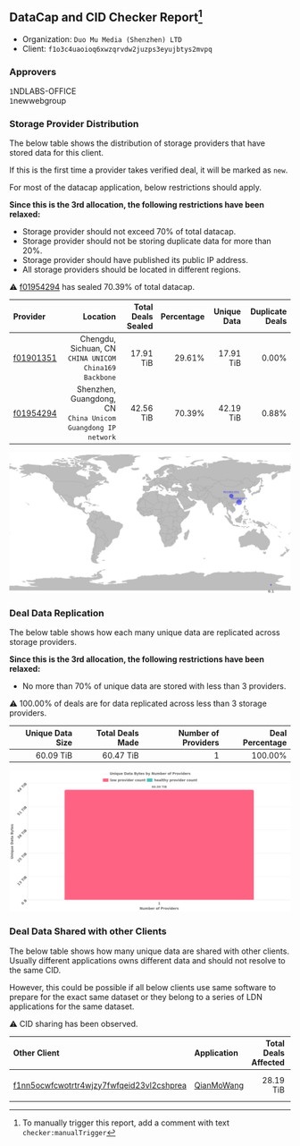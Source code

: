 ## DataCap and CID Checker Report[^1]
 - Organization: `Duo Mu Media (Shenzhen) LTD`
 - Client: `f1o3c4uaoioq6xwzqrvdw2juzps3eyujbtys2mvpq`
### Approvers
`1`NDLABS-OFFICE<br/>`1`newwebgroup

### Storage Provider Distribution
The below table shows the distribution of storage providers that have stored data for this client.

If this is the first time a provider takes verified deal, it will be marked as `new`.

For most of the datacap application, below restrictions should apply.

**Since this is the 3rd allocation, the following restrictions have been relaxed:**
 - Storage provider should not exceed 70% of total datacap.
 - Storage provider should not be storing duplicate data for more than 20%.
 - Storage provider should have published its public IP address.
 - All storage providers should be located in different regions.

⚠️ [f01954294](https://filfox.info/en/address/f01954294) has sealed 70.39% of total datacap.

| Provider                                              |                                                        Location | Total Deals Sealed | Percentage | Unique Data | Duplicate Deals |
| :---------------------------------------------------- | --------------------------------------------------------------: | -----------------: | ---------: | ----------: | --------------: |
| [f01901351](https://filfox.info/en/address/f01901351) |       Chengdu, Sichuan, CN<br/>`CHINA UNICOM China169 Backbone` |          17.91 TiB |     29.61% |   17.91 TiB |           0.00% |
| [f01954294](https://filfox.info/en/address/f01954294) | Shenzhen, Guangdong, CN<br/>`China Unicom Guangdong IP network` |          42.56 TiB |     70.39% |   42.19 TiB |           0.88% |

![Provider Distribution](https://raw.githubusercontent.com/data-preservation-programs/filplus-checker-assets/main/filecoin-project/filecoin-plus-large-datasets/issues/951/1673617377721.png)
### Deal Data Replication
The below table shows how each many unique data are replicated across storage providers.

**Since this is the 3rd allocation, the following restrictions have been relaxed:**
- No more than 70% of unique data are stored with less than 3 providers.

⚠️ 100.00% of deals are for data replicated across less than 3 storage providers.

| Unique Data Size | Total Deals Made | Number of Providers | Deal Percentage |
| ---------------: | ---------------: | ------------------: | --------------: |
|        60.09 TiB |        60.47 TiB |                   1 |         100.00% |

![Replication Distribution](https://raw.githubusercontent.com/data-preservation-programs/filplus-checker-assets/main/filecoin-project/filecoin-plus-large-datasets/issues/951/1673617378536.png)
### Deal Data Shared with other Clients
The below table shows how many unique data are shared with other clients.
Usually different applications owns different data and should not resolve to the same CID.

However, this could be possible if all below clients use same software to prepare for the exact same dataset or they belong to a series of LDN applications for the same dataset.

⚠️ CID sharing has been observed.

| Other Client                                                                                                          | Application                                                                               | Total Deals Affected | Unique CIDs | Approvers                        |
| :-------------------------------------------------------------------------------------------------------------------- | :---------------------------------------------------------------------------------------- | -------------------: | ----------: | :------------------------------- |
| [f1nn5ocwfcwotrtr4wjzy7fwfqeid23vl2cshprea](https://filfox.info/en/address/f1nn5ocwfcwotrtr4wjzy7fwfqeid23vl2cshprea) | [QianMoWang](https://github.com/filecoin-project/filecoin-plus-large-datasets/issues/807) |            28.19 TiB |         372 | `1`NDLABS-OFFICE<br/>`1`YuanHeHK |

[^1]: To manually trigger this report, add a comment with text `checker:manualTrigger`
